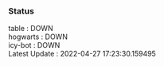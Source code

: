 ### Status


table : DOWN  
hogwarts : DOWN  
icy-bot : DOWN  
Latest Update : 2022-04-27 17:23:30.159495

